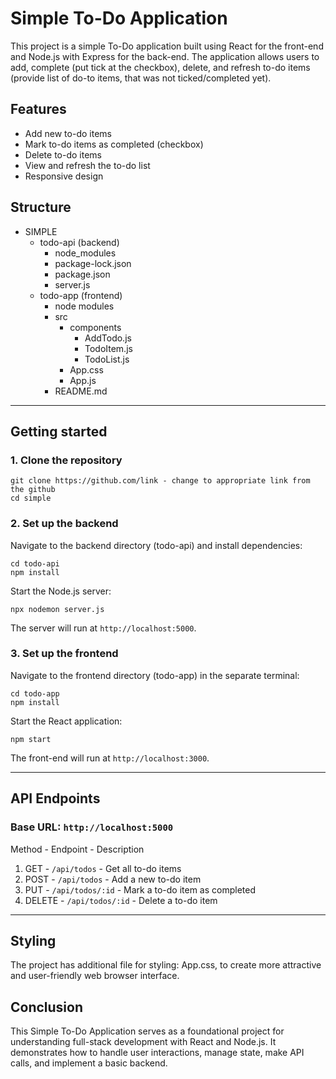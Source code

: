 # Simple To-Do Application

This project is a simple To-Do application built using React for the front-end and Node.js with Express for the back-end. The application allows users to add, complete (put tick at the checkbox), delete, and refresh to-do items (provide list of do-to items, that was not ticked/completed yet).

## Features
- Add new to-do items
- Mark to-do items as completed (checkbox)
- Delete to-do items
- View and refresh the to-do list 
- Responsive design

## Structure
- SIMPLE
    - todo-api (backend)
        - node_modules
        - package-lock.json
        - package.json
        - server.js
    - todo-app (frontend)
        - node modules
        - src
            - components
                - AddTodo.js
                - TodoItem.js
                - TodoList.js
            - App.css
            - App.js
        - README.md

---
## Getting started

### 1. Clone the repository
```terminal
git clone https://github.com/link - change to appropriate link from the github
cd simple
```

### 2. Set up the backend
Navigate to the backend directory (todo-api) and install dependencies:
```terminal
cd todo-api
npm install
```
Start the Node.js server:
```terminal
npx nodemon server.js
```
The server will run at `http://localhost:5000`.

### 3. Set up the frontend
Navigate to the frontend directory (todo-app) in the separate terminal:
```terminal
cd todo-app
npm install
```
Start the React application:
```terminal
npm start
```
The front-end will run at `http://localhost:3000`.

---
## API Endpoints
### Base URL: `http://localhost:5000`

   Method -   Endpoint          -     Description 
1. GET    - `/api/todos`        - Get all to-do items 
2. POST   - `/api/todos`        - Add a new to-do item 
3. PUT    - `/api/todos/:id`    - Mark a to-do item as completed 
4. DELETE - `/api/todos/:id`    - Delete a to-do item 

---

## Styling  

The project has additional file for styling: App.css, to create more attractive and user-friendly web browser interface.

## Conclusion

This Simple To-Do Application serves as a foundational project for understanding full-stack development with React and Node.js. It demonstrates how to handle user interactions, manage state, make API calls, and implement a basic backend. 

